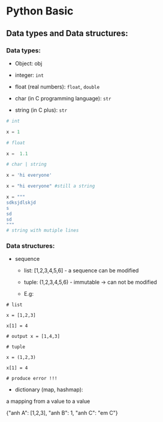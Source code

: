 # Python Basic 

## Data types and Data structures:


### Data types:

* Object: obj

* integer: `int`

* float (real numbers): `float`, `double`

* char (in C programming language): `str`

* string (in C plus): `str`

```python
# int

x = 1

# float 

x =  1.1

# char | string

x = 'hi everyone'

x = "hi everyone" #still a string

x = """
sdksjdlskjd
s
sd
sd
"""
# string with mutiple lines

``` 

### Data structures:

* sequence
	
	* list: [1,2,3,4,5,6] - a sequence can be modified

	* tuple: (1,2,3,4,5,6) - immutable -> can not be modified

	* E.g:

```
# list

x = [1,2,3]

x[1] = 4

# output x = [1,4,3]

# tuple

x = (1,2,3)

x[1] = 4 

# produce error !!!
```

* dictionary (map, hashmap):
 
a mapping from a value to a value

{"anh A": [1,2,3], "anh B": 1, "anh C": "em C"}

